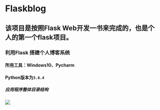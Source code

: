 Flaskblog
====
该项目是按照Flask Web开发一书来完成的，也是个人的第一个flask项目。
----
### 利用Flask 搭建个人博客系统
#### 所用工具：Windows10、Pycharm
#### Python版本为`3.6.4`
##### 应用程序整体目录结构
![](http://p6nf5qfql.bkt.clouddn.com/boke.jpg) 
